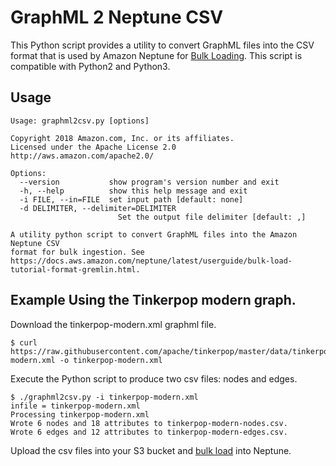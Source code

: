# GraphML 2 Neptune CSV

This Python script provides a utility to convert GraphML files into the CSV format that is used by Amazon Neptune for [Bulk Loading](https://docs.aws.amazon.com/neptune/latest/userguide/bulk-load-tutorial-format-gremlin.html). This script is compatible with Python2 and Python3.

## Usage

```
Usage: graphml2csv.py [options]

Copyright 2018 Amazon.com, Inc. or its affiliates.
Licensed under the Apache License 2.0
http://aws.amazon.com/apache2.0/

Options:
  --version           show program's version number and exit
  -h, --help          show this help message and exit
  -i FILE, --in=FILE  set input path [default: none]
  -d DELIMITER, --delimiter=DELIMITER
                        Set the output file delimiter [default: ,]

A utility python script to convert GraphML files into the Amazon Neptune CSV
format for bulk ingestion. See
https://docs.aws.amazon.com/neptune/latest/userguide/bulk-load-tutorial-format-gremlin.html.

```

## Example Using the Tinkerpop modern graph.

Download the tinkerpop-modern.xml graphml file.

```
$ curl https://raw.githubusercontent.com/apache/tinkerpop/master/data/tinkerpop-modern.xml -o tinkerpop-modern.xml
```

Execute the Python script to produce two csv files: nodes and edges.

```
$ ./graphml2csv.py -i tinkerpop-modern.xml 
infile = tinkerpop-modern.xml
Processing tinkerpop-modern.xml
Wrote 6 nodes and 18 attributes to tinkerpop-modern-nodes.csv.
Wrote 6 edges and 12 attributes to tinkerpop-modern-edges.csv.
```

Upload the csv files into your S3 bucket and [bulk load](https://docs.aws.amazon.com/neptune/latest/userguide/bulk-load.html) into Neptune.
